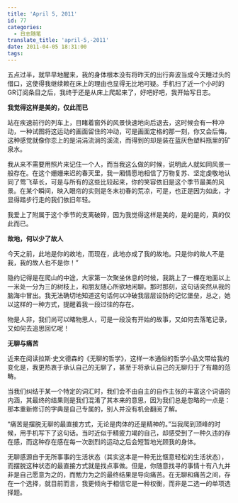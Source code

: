```yaml
---
title: 'April 5, 2011'
id: 77
categories:
  - 日志随笔
translate_title: 'april-5,-2011'
date: 2011-04-05 18:31:00
tags:
---
```


五点过半，就早早地醒来，我的身体根本没有将昨天的出行奔波当成今天睡过头的借口，这使得我继续赖在床上的理由也显得无比地可疑。手机扫了近一个小时的GR订阅条目之后，我终于还是从床上爬起来了，好吧好吧，我开始写日志。

**我觉得这样是美的，仅此而已**

站在疾速前行的列车上，目睹着窗外的风景快速地向后退去，这时候会有一种冲动，一种试图将这运动的画面留住的冲动，可是画面定格的那一刻，你又会后悔，这种感觉就像你恋上的是涓涓流淌的溪流，而得到的却是装在蓝灰色塑料瓶里的矿泉水。

我从来不需要用照片来记住一个人，而当我这么做的时候，说明此人就如同风景一般存在。在这个姗姗来迟的春天里，我一厢情愿地相信了万物复苏、坚定虔敬地认同了莺飞草长，可是与所有的这些比较起来，你的笑容依旧是这个季节最美的风景。在某个瞬间，映入眼帘的实则是冬末初春的荒凉，可是，也正是因为如此，才显得踏步行走的我们依旧年轻。

我爱上了附属于这个季节的支离破碎，因为我觉得这样是美的，是的是的，真的仅此而已。

**故地，何以少了故人**

今天之前，此地是你的故地，而现在，此地亦成了我的故地。只是你的故人不是我，我的故人也不是你！”

隐约记得是在爬山的中途，大家第一次聚坐休息的时候，我跳上了一棵在地面以上一米处一分为三的树枝上，和朋友随心所欲地闲聊。那时那刻，这句话突然从我的脑海中冒出。我无法确切地知道这句话何以冲破我层层设防的记忆堡垒，总之，她以这样的一种方式，提醒着我一段过往的存在。

物是人非，我们尚可以睹物思人，可是一段没有开始的故事，又如何去落笔记录，又如何去追思回忆呢！

**无聊与痛苦**

近来在阅读拉斯·史文德森的《无聊的哲学》，这样一本通俗的哲学小品文带给我的变化是，我更热衷于承认自己的无聊了，甚至于将承认自己的无聊归于了有趣的范畴。

当我们纠结于某一个特定的词汇时，我们会不由自主的自作主张的丰富这个词语的内涵，其最终的结果则是我们混淆了其本来的意思，因为我们总是忽略的一点是：那本重新修订的字典是自己专属的，别人并没有机会翻阅了解。

“痛苦是摆脱无聊的最直接方式，无论是肉体的还是精神的。”当我爬到顶峰的时候，用手机写下了这句话。当时近似于精疲力竭的自己，却感受到了一种久违的存在感，而这种存在感在每一次剧烈的运动之后会短暂地光顾我的身体。

无聊感源自于无所事事的生活状态（其实这本是一种无比惬意轻松的生活状态），而摆脱这种状态的最直接方式就是找点事做。但是，你随意找寻的事情十有八九并非是自己愿意为之的，而勉力为之的最终结果是导向痛苦。在无聊和痛苦之间，存在一个选择，就目前而言，我更倾向于相信它是一种权衡，而非是二选一的单项选择题。